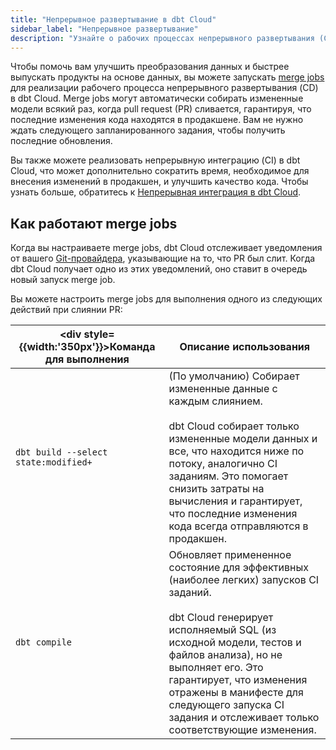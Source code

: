 ```yaml
---
title: "Непрерывное развертывание в dbt Cloud"
sidebar_label: "Непрерывное развертывание"
description: "Узнайте о рабочих процессах непрерывного развертывания (CD)"
---
```


Чтобы помочь вам улучшить преобразования данных и быстрее выпускать продукты на основе данных, вы можете запускать [merge jobs](/docs/deploy/merge-jobs) для реализации рабочего процесса непрерывного развертывания (CD) в dbt Cloud. Merge jobs могут автоматически собирать измененные модели всякий раз, когда pull request (PR) сливается, гарантируя, что последние изменения кода находятся в продакшене. Вам не нужно ждать следующего запланированного задания, чтобы получить последние обновления.

<Lightbox src="/img/docs/dbt-cloud/using-dbt-cloud/cd-workflow.png" width="90%" title="Рабочий процесс непрерывного развертывания в dbt Cloud"/>

Вы также можете реализовать непрерывную интеграцию (CI) в dbt Cloud, что может дополнительно сократить время, необходимое для внесения изменений в продакшен, и улучшить качество кода. Чтобы узнать больше, обратитесь к [Непрерывная интеграция в dbt Cloud](/docs/deploy/continuous-integration).

## Как работают merge jobs

Когда вы настраиваете merge jobs, dbt Cloud отслеживает уведомления от вашего [Git-провайдера](/docs/cloud/git/git-configuration-in-dbt-cloud), указывающие на то, что PR был слит. Когда dbt Cloud получает одно из этих уведомлений, оно ставит в очередь новый запуск merge job.

Вы можете настроить merge jobs для выполнения одного из следующих действий при слиянии PR:

| <div style={{width:'350px'}}>Команда для выполнения</div> | Описание использования |
| -------- | ----------------- | 
| `dbt build --select state:modified+` | (По умолчанию) Собирает измененные данные с каждым слиянием. <br /><br />dbt Cloud собирает только измененные модели данных и все, что находится ниже по потоку, аналогично CI заданиям. Это помогает снизить затраты на вычисления и гарантирует, что последние изменения кода всегда отправляются в продакшен. |
| `dbt compile` | Обновляет примененное состояние для эффективных (наиболее легких) запусков CI заданий. <br /><br />dbt Cloud генерирует исполняемый SQL (из исходной модели, тестов и файлов анализа), но не выполняет его. Это гарантирует, что изменения отражены в манифесте для следующего запуска CI задания и отслеживает только соответствующие изменения. |